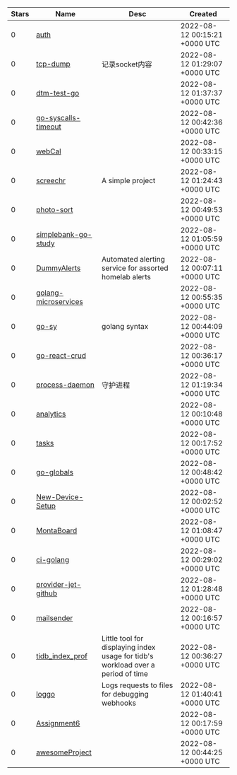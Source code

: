 | Stars | Name | Desc | Created | 
| ----- | ------- | ------------- | ------------- |
| 0 | [auth](https://github.com/theta41/auth) |  | 2022-08-12 00:15:21 +0000 UTC |
| 0 | [tcp-dump](https://github.com/lihongbin99/tcp-dump) | 记录socket内容 | 2022-08-12 01:29:07 +0000 UTC |
| 0 | [dtm-test-go](https://github.com/steinliber/dtm-test-go) |  | 2022-08-12 01:37:37 +0000 UTC |
| 0 | [go-syscalls-timeout](https://github.com/jayalane/go-syscalls-timeout) |  | 2022-08-12 00:42:36 +0000 UTC |
| 0 | [webCal](https://github.com/Norfo4ik/webCal) |  | 2022-08-12 00:33:15 +0000 UTC |
| 0 | [screechr](https://github.com/candycracker/screechr) | A simple project | 2022-08-12 01:24:43 +0000 UTC |
| 0 | [photo-sort](https://github.com/jtowe1/photo-sort) |  | 2022-08-12 00:49:53 +0000 UTC |
| 0 | [simplebank-go-study](https://github.com/Yacovmm/simplebank-go-study) |  | 2022-08-12 01:05:59 +0000 UTC |
| 0 | [DummyAlerts](https://github.com/PessimistTech/DummyAlerts) | Automated alerting service for assorted homelab alerts | 2022-08-12 00:07:11 +0000 UTC |
| 0 | [golang-microservices](https://github.com/midnight-trigger/golang-microservices) |  | 2022-08-12 00:55:35 +0000 UTC |
| 0 | [go-sy](https://github.com/homveloper/go-sy) | golang syntax  | 2022-08-12 00:44:09 +0000 UTC |
| 0 | [go-react-crud](https://github.com/zhentinela-ai/go-react-crud) |  | 2022-08-12 00:36:17 +0000 UTC |
| 0 | [process-daemon](https://github.com/lihongbin99/process-daemon) | 守护进程 | 2022-08-12 01:19:34 +0000 UTC |
| 0 | [analytics](https://github.com/theta41/analytics) |  | 2022-08-12 00:10:48 +0000 UTC |
| 0 | [tasks](https://github.com/theta41/tasks) |  | 2022-08-12 00:17:52 +0000 UTC |
| 0 | [go-globals](https://github.com/jayalane/go-globals) |  | 2022-08-12 00:48:42 +0000 UTC |
| 0 | [New-Device-Setup](https://github.com/luisr2165/New-Device-Setup) |  | 2022-08-12 00:02:52 +0000 UTC |
| 0 | [MontaBoard](https://github.com/Hiroto0706/MontaBoard) |  | 2022-08-12 01:08:47 +0000 UTC |
| 0 | [ci-golang](https://github.com/henrymoreirasilva/ci-golang) |  | 2022-08-12 00:29:02 +0000 UTC |
| 0 | [provider-jet-github](https://github.com/raffaelespazzoli/provider-jet-github) |  | 2022-08-12 01:28:48 +0000 UTC |
| 0 | [mailsender](https://github.com/theta41/mailsender) |  | 2022-08-12 00:16:57 +0000 UTC |
| 0 | [tidb_index_prof](https://github.com/c4pt0r/tidb_index_prof) | Little tool for displaying index usage for tidb's workload over a period of time | 2022-08-12 00:36:27 +0000 UTC |
| 0 | [loggo](https://github.com/carlmjohnson/loggo) | Logs requests to files for debugging webhooks | 2022-08-12 01:40:41 +0000 UTC |
| 0 | [Assignment6](https://github.com/Trinitui/Assignment6) |  | 2022-08-12 00:17:59 +0000 UTC |
| 0 | [awesomeProject](https://github.com/aslotsu/awesomeProject) |  | 2022-08-12 00:44:25 +0000 UTC |

